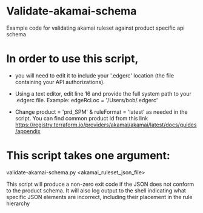 # Validate-akamai-schema
Example code for validating akamai ruleset against product specific api schema

# In order to use this script, 

- you will need to edit it to include your '.edgerc' location (the file containing your API authorizations).

- Using a text editor, edit line 16 and provide the full system path to your .edgerc file.
Example: edgeRcLoc = '/Users/bob/.edgerc'

- Change product = 'prd_SPM' & ruleFormat = 'latest' as needed in the script. You can find common product id from this link  https://registry.terraform.io/providers/akamai/akamai/latest/docs/guides/appendix 

# This script takes one argument:

validate-akamai-schema.py <akamai_ruleset_json_file>

This script will produce a non-zero exit code if the JSON does not conform to the product schema. It will also log output to the shell indicating what specific JSON elements are incorrect, including their placement in the rule hierarchy
